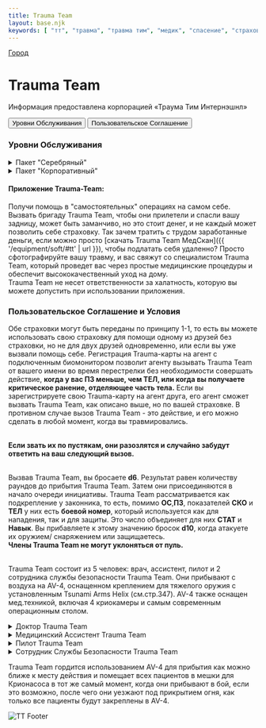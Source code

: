 ```yaml
---
title: Trauma Team
layout: base.njk
keywords: [ "тт", "травма", "травма тим", "медик", "спасение", "страховка"]
---
```

<a href="{{ '/city/' | url }}" class="return-link">Город</a>
# Trauma Team

Информация предоставлена корпорацией «Траума Тим Интернэшнл»

<div class="tab-buttons">
  <button class="tab-button active" data-tab="tt-insurance">Уровни Обслуживания</button>
  <button class="tab-button" data-tab="offer">Пользовательское Соглашение</button>
</div>

<div class="tab-content active" id="tt-insurance">

### Уровни Обслуживания

<details class="sidebar-group" close>
    <summary>Пакет "Серебряный"</summary>
    <br>Цена: <b>500eb/месяц</b><br><br>
    Серебряные участники оплачивают лечение, требующее хирургического вмешательства, по стоимости, как в больнице. Если участник не хочет доплачивать, Trauma Team сделает все возможное, используя навыки парамедика, прежде чем доставить его в ближайшую больницу.
</details>

<details class="sidebar-group" close>
    <summary>Пакет "Корпоративный"</summary>
    <br>Цена: <b>1000eb/месяц</b><br><br>
    Корпоративная страховка включает лечение хирургическое вмешательство без доплат.
</details>

#### Приложение Trauma-Team:
Получи помощь в "самостоятельных" операциях на самом себе.
Вызвать бригаду Trauma Team, чтобы они прилетели и спасли вашу задницу, может быть заманчиво, но это стоит денег, и не каждый может позволить себе страховку.
Так зачем тратить с трудом заработанные деньги, если можно просто [скачать Trauma Team МедСкан]({{ '/equipment/soft/#tt' | url }}),
чтобы подлатать себя удаленно?
Просто сфотографируйте вашу травму, и вас свяжут со специалистом Trauma Team, который проведет вас через простые медицинские процедуры и обеспечит высококачественный уход на дому.
<br>Trauma Team не несет ответственности за халатность, которую вы можете допустить при использовании приложения.

</div>

<div class="tab-content" id="offer">

### Пользовательское Соглашение и Условия

Обе страховки могут быть переданы по принципу 1-1, то есть вы можете использовать свою страховку для помощи одному из друзей без страховки,
но не для двух друзей одновременно, или если вы уже вызвали помощь себе.
Регистрация Trauma-карты на агент с подключенным биомонитором позволит агенту вызывать Trauma Team от вашего имени во время перестрелки без необходимости совершать действие,
**коrда у вас ПЗ меньше, чем ТЕЛ, или коrда вы получаете критическое ранение, отделяющее часть тела.**
Если вы зарегистрируете свою Trauma-карту на агент друга, его агент сможет вызвать Trauma Team,
как описано выше, но по вашей страховке.
В противном случае вызов Trauma Team - это действие, и его можно сделать в любой момент, когда вы травмировались.<br><br>

**Если звать их по пустякам, они разозлятся и случайно забудут ответить на ваш следующий вызов.**<br><br>

Вызвав Trauma Team, вы бросаете **d6**. Результат равен количеству раундов до прибытия Trauma Team.
Затем они присоединяются в начало очереди инициативы.
Trauma Team рассматривается как подкрепление у законника, то есть, помимо **ОС**,**ПЗ**, показателей **СКО** и **ТЕЛ**
у них есть **боевой номер**, который используется как для нападения, так и для защиты. Это число объединяет для них **СТАТ** и **Навык**.
Вы прибавляете к этому значению бросок **d10**, когда атакуете их оружием/ снаряжением или защищаетесь.
<br>**Члены Trauma Team не моrут уклоняться от пуль.**<br><br>

Trauma Team состоит из 5 человек: врач, ассистент, пилот и 2 сотрудника службы безопасности Trauma Team.
Они прибывают с воздуха на AV-4, оснащенном креплением для тяжелого оружия с установленным Tsunami Arms Helix (см.стр.347).
AV-4 также оснащен мед.техникой, включая 4 криокамеры и самым современным операционным столом.

<details class="sidebar-group" close>
    <summary>Доктор Trauma Team</summary>
        <div class="image-container image-left">
          <img src="{{ '/images/content/city/trauma-team/tt-doctor.png' | url }}" alt="Доктор Trauma Team">
          <div class="text">
            <p>
                Боевой Номер: <b>10, OC: 11, ПЗ: 20, СКО: 4, ТЕЛ: 4</b><br><br>
                Использует свой Боевой Номер для навыков: первая помощь, парамедик, хирургия, медицинские технологии.<br><br>
                Вооружен: <b>Тяжелый Пистолет</b><br><br>
                Экипирован: <b>Легкий Бронежилет</b><br><br>
                Оборудование: Крионасос, Аэрогиппо(х2) с дозой быстрого детокса.
            </p>
          </div>
        </div>
</details>

<details class="sidebar-group" close>
    <summary>Медицинский Ассистент Trauma Team</summary>
        <div class="image-container image-left">
          <img src="{{ '/images/content/city/trauma-team/tt-assist.png' | url }}" alt="Ассистент Trauma Team">
          <div class="text">
            <p>
                Боевой Номер: <b>10, OC: 7, ПЗ: 25, СКО: 6, ТЕЛ: 6</b><br><br>
                Использует свой Боевой Номер для навыков: пилотирование, первая помощь, парамедик, медицинские технологии.<br><br>
                Вооружен: <b>Пуленепробиваемый Щит</b><br><br>
                Экипирован: <b>Кевларовая Броня</b><br><br>
                Оборудование: Крионасос.
            </p>
          </div>
        </div>
</details>

<details class="sidebar-group" close>
    <summary>Пилот Trauma Team</summary>
        <div class="image-container image-left">
          <img src="{{ '/images/content/city/trauma-team/tt-pilot.png' | url }}" alt="Пилот Trauma Team">
          <div class="text">
            <p>
                Боевой Номер: <b>10, OC: 7, ПЗ: 25, СКО: 6, ТЕЛ: 6</b><br><br>
                Использует свой Боевой Номер для навыков: Авиатехника, Пилотирование, Первая Помощь.<br><br>
                Вооружен: <b>Тяжелый Пистолет</b><br><br>
                Экипирован: <b>Кевларовая Броня</b><br><br>
            </p>
          </div>
        </div>
</details>

<details class="sidebar-group" close>
    <summary>Сотрудник Службы Безопасности Trauma Team</summary>
        <div class="image-container image-left">
          <img src="{{ '/images/content/city/trauma-team/tt-security.png' | url }}" alt="СБ Trauma Team">
          <div class="text">
            <p>
                Боевой Номер: <b>10, OC: 13, ПЗ: 30, СКО: 4, ТЕЛ: 4</b><br><br>
                Вооружен: <b>Штурмовая винтовка</b><br><br>
                Экипирован: <b>Тяжелый Бронекостюм.</b><br><br>
            </p>
          </div>
        </div>
</details>

Trauma Team гордится использованием AV-4 для прибытия как можно ближе к месту действия 
и помещает всех пациентов в мешки для Крионасоса в тот же самый момент, когда они прибывают в бой,
если это возможно, после чего они уезжают под прикрытием огня,
как только все пациенты будут закреплены в AV-4.

</div>

<img src="{{ '/images/content/city/trauma-team/tt-footer.png' | url }}" alt="TT Footer" class="footer-image" />